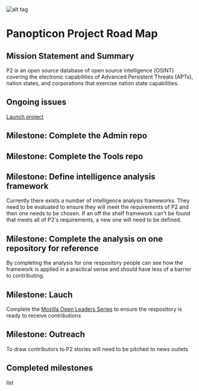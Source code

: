 ![alt tag](https://user-images.githubusercontent.com/24201238/29351849-9c3087b4-82b8-11e7-8fed-350e3b8b4945.png)

# Panopticon Project Road Map

## Mission Statement and Summary
P2 is an open source database of open source intelligence (OSINT) covering the electronic capabilities of Advanced Persistent Threats (APTs), nation states, and corporations that exercise nation state capabilities.

## Ongoing issues
[Launch project](https://github.com/Panopticon-Project/panopticon-admin/projects/1)

## Milestone: Complete the Admin repo

## Milestone: Complete the Tools repo

## Milestone: Define intelligence analysis framework
Currently there exists a number of intelligence analysis frameworks. They need to be evaluated to ensure they will meet the requirements of P2 and then one needs to be chosen. If an off the shelf framework can't be found that meets all of P2's requirements, a new one will need to be defined.

## Milestone: Complete the analysis on one repository for reference
By completing the analysis for one respository people can see how the framework is applied in a practical sense and should have less of a barrier to contributing.

## Milestone: Lauch
Complete the [Mozilla Open Leaders Series](https://mozilla.github.io/open-leadership-training-series) to ensure the respository is ready to receive contributions

## Milestone: Outreach
To draw contributors to P2 stories will need to be pitched to news outlets

## Completed milestones
list
